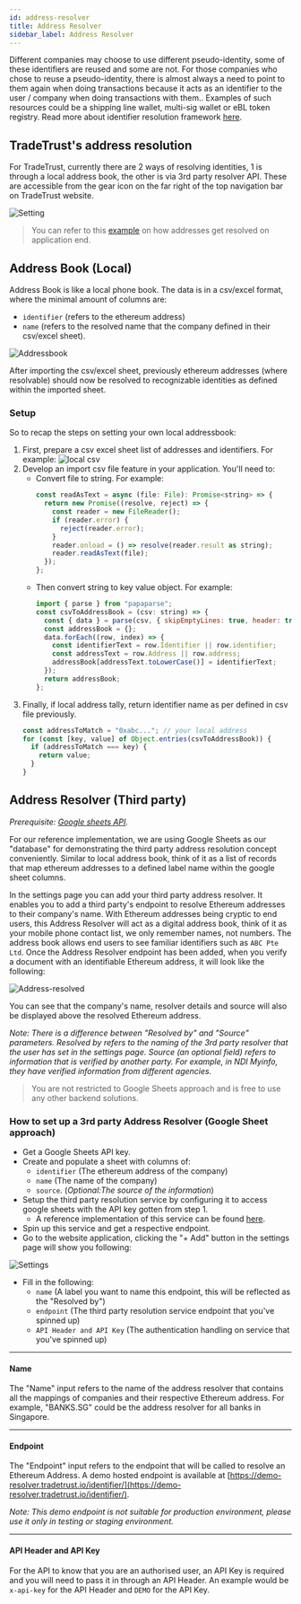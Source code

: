 ```yaml
---
id: address-resolver
title: Address Resolver
sidebar_label: Address Resolver
---
```


Different companies may choose to use different pseudo-identity, some of these identifiers are reused and some are not. For those companies who chose to reuse a pseudo-identity, there is almost always a need to point to them again when doing transactions because it acts as an identifier to the user / company when doing transactions with them.. Examples of such resources could be a shipping line wallet, multi-sig wallet or eBL token registry. Read more about identifier resolution framework <a href="https://github.com/Open-Attestation/adr/blob/master/identifier_resolution_framework.md" target="_blank" rel="noopener noreferrer">here</a>.

## TradeTrust's address resolution

For TradeTrust, currently there are 2 ways of resolving identities, 1 is through a local address book, the other is via 3rd party resolver API. These are accessible from the gear icon on the far right of the top navigation bar on TradeTrust website.

![Setting](/docs/topics/tradetrust-website/address-resolver/settings.png)

> You can refer to this [example](https://github.com/TradeTrust/address-identity-resolver) on how addresses get resolved on application end.

## Address Book (Local)

Address Book is like a local phone book. The data is in a csv/excel format, where the minimal amount of columns are:

- `identifier` (refers to the ethereum address)
- `name` (refers to the resolved name that the company defined in their csv/excel sheet).

![Addressbook](/docs/topics/tradetrust-website/address-resolver/address-book.png)

After importing the csv/excel sheet, previously ethereum addresses (where resolvable) should now be resolved to recognizable identities as defined within the imported sheet.

### Setup

So to recap the steps on setting your own local addressbook:

1. First, prepare a csv excel sheet list of addresses and identifiers. For example:
   ![local csv](/docs/reference/tradetrust-website/local-csv.png)
2. Develop an import csv file feature in your application. You'll need to:
   - Convert file to string. For example:
     ```js
     const readAsText = async (file: File): Promise<string> => {
       return new Promise((resolve, reject) => {
         const reader = new FileReader();
         if (reader.error) {
           reject(reader.error);
         }
         reader.onload = () => resolve(reader.result as string);
         reader.readAsText(file);
       });
     };
     ```
   - Then convert string to key value object. For example:
     ```js
     import { parse } from "papaparse";
     const csvToAddressBook = (csv: string) => {
       const { data } = parse(csv, { skipEmptyLines: true, header: true });
       const addressBook = {};
       data.forEach((row, index) => {
         const identifierText = row.Identifier || row.identifier;
         const addressText = row.Address || row.address;
         addressBook[addressText.toLowerCase()] = identifierText;
       });
       return addressBook;
     };
     ```
3. Finally, if local address tally, return identifier name as per defined in csv file previously.
   ```js
   const addressToMatch = "0xabc..."; // your local address
   for (const [key, value] of Object.entries(csvToAddressBook)) {
     if (addressToMatch === key) {
       return value;
     }
   }
   ```

## Address Resolver (Third party)

_Prerequisite: [Google sheets API](https://developers.google.com/sheets/api/reference/rest)._

For our reference implementation, we are using Google Sheets as our "database" for demonstrating the third party address resolution concept conveniently. Similar to local address book, think of it as a list of records that map ethereum addresses to a defined label name within the google sheet columns.

In the settings page you can add your third party address resolver. It enables you to add a third party's endpoint to resolve Ethereum addresses to their company's name. With Ethereum addresses being cryptic to end users, this Address Resolver will act as a digital address book, think of it as your mobile phone contact list, we only remember names, not numbers. The address book allows end users to see familiar identifiers such as `ABC Pte Ltd`. Once the Address Resolver endpoint has been added, when you verify a document with an identifiable Ethereum address, it will look like the following:

![Address-resolved](/docs/reference/tradetrust-website/address-resolved.png)

You can see that the company's name, resolver details and source will also be displayed above the resolved Ethereum
address.

_Note: There is a difference between "Resolved by" and "Source" parameters. Resolved by refers to the naming of the 3rd
party resolver that the user has set in the settings page. Source (an optional field) refers to information that is
verified by another party. For example, in NDI Myinfo, they have verified information from different agencies._

> You are not restricted to Google Sheets approach and is free to use any other backend solutions.

### How to set up a 3rd party Address Resolver (Google Sheet approach)

- Get a Google Sheets API key.
- Create and populate a sheet with columns of:
  - `identifier` (The ethereum address of the company)
  - `name` (The name of the company)
  - `source`. (_Optional:The source of the information_)
- Setup the third party resolution service by configuring it to access google sheets with the API key gotten from step 1.
  - A reference implementation of this service can be found [here](https://github.com/Open-Attestation/demo-identifier-resolver).
- Spin up this service and get a respective endpoint.
- Go to the website application, clicking the "+ Add" button in the settings page will show you following:

![Settings](/docs/topics/tradetrust-website/address-resolver/address-resolver.png)

- Fill in the following:
  - `name` (A label you want to name this endpoint, this will be reflected as the "Resolved by")
  - `endpoint` (The third party resolution service endpoint that you've spinned up)
  - `API Header and API Key` (The authentication handling on service that you've spinned up)

---

#### Name

The "Name" input refers to the name of the address resolver that contains all the mappings of companies and their respective Ethereum address. For example, "BANKS.SG" could be the address resolver for all banks in Singapore.

---

#### Endpoint

The "Endpoint" input refers to the endpoint that will be called to resolve an Ethereum Address.
A demo hosted endpoint is available at [https://demo-resolver.tradetrust.io/identifier/](https://demo-resolver.tradetrust.io/identifier/).

_Note: This demo endpoint is not suitable for production environment, please use it only in testing or staging environment._

---

#### API Header and API Key

For the API to know that you are an authorised user, an API Key is required and you will need to pass it in through an
API Header. An example would be `x-api-key` for the API Header and `DEMO` for the API Key.

